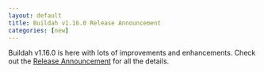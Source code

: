 ```yaml
---
layout: default
title: Buildah v1.16.0 Release Announcement
categories: [new]
---
```

Buildah v1.16.0 is here with lots of improvements and enhancements.  Check out the [Release Announcement](https://buildah.io/releases/2020/09/16/Buildah-version-v1.16.0.html) for all the details.
